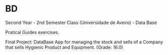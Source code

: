 # BD
Second Year - 2nd Semester Class (Universidade de Aveiro) - Data Base

Pratical Guides exercises.

Final Project: DataBase App for managing the stock and sells of a Company that sells Hygienic Product and Equipment. (Grade: 16.0)
